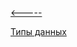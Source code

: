 [<-----](https://github.com/s1tcomsfan/knowledge_warehouse/blob/main/README.md)

[Типы данных](https://github.com/s1tcomsfan/knowledge_warehouse/blob/main/SQL/data_types.md)